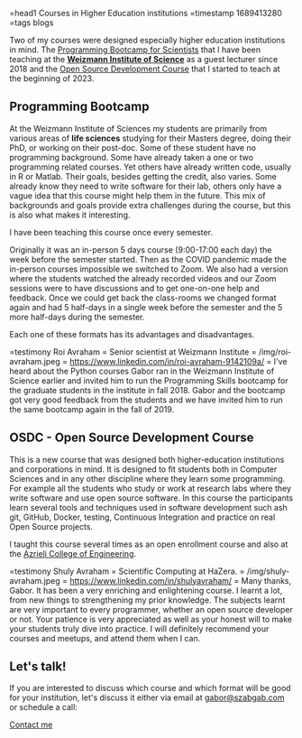 =head1 Courses in Higher Education institutions
=timestamp 1689413280
=tags blogs

Two of my courses were designed especially higher education institutions in mind. The [Programming Bootcamp for Scientists](https://code-maven.com/courses/bootcamp-for-scientists)
that I have been teaching at the **[Weizmann Institute of Science](https://www.weizmann.ac.il/)** as a guest lecturer since 2018 and the [Open Source Development Course](https://osdc.code-maven.com/course) that I started to teach at the beginning of 2023.

## Programming Bootcamp

At the Weizmann Institute of Sciences my students are primarily from various areas of **life sciences** studying for their Masters degree, doing their PhD, or working on their post-doc. Some of these student have no programming background. Some have already taken a one or two programming related courses. Yet others have already written code, usually in R or Matlab. Their goals, besides getting the credit, also varies. Some already know they need to write software for their lab, others only have a vague idea that this course might help them in the future.
This mix of backgrounds and goals provide extra challenges during the course, but this is also what makes it interesting.

I have been teaching this course once every semester.

Originally it was an in-person 5 days course (9:00-17:00 each day) the week before the semester started. Then as the COVID pandemic made the in-person courses impossible we switched to Zoom.
We also had a version where the students watched the already recorded videos and our Zoom sessions were to have discussions and to get one-on-one help and feedback.
Once we could get back the class-rooms we changed format again and had 5 half-days in a single week before the semester and the 5 more half-days during the semester.

Each one of these formats has its advantages and disadvantages.

=testimony Roi Avraham  = Senior scientist at Weizmann Institute = /img/roi-avraham.jpeg = https://www.linkedin.com/in/roi-avraham-9142109a/ = I've heard about the Python courses Gabor ran in the Weizmann Institute of Science earlier and invited him to run the Programming Skills bootcamp for the graduate students in the institute in fall 2018. Gabor and the bootcamp got very good feedback from the students and we have invited him to run the same bootcamp again in the fall of 2019.

## OSDC - Open Source Development Course

This is a new course that was designed both higher-education institutions and corporations in mind. It is designed to fit students both in Computer Sciences and in any other discipline where they learn some programming. For example all the students who study or work at research labs where they write software and use open source software. In this course the participants learn several tools and techniques used in software development such ash git, GitHub, Docker, testing, Continuous Integration and practice on real Open Source projects.

I taught this course several times as an open enrollment course and also at the [Azrieli College of Engineering](https://www.jce.ac.il/en/).

=testimony Shuly Avraham = Scientific Computing at HaZera. = /img/shuly-avraham.jpeg = https://www.linkedin.com/in/shulyavraham/ = Many thanks, Gabor. It has been a very enriching and enlightening course. I learnt a lot, from new things to strengthening my prior knowledge. The subjects learnt are very important to every programmer, whether an open source developer or not. Your patience is very appreciated as well as your honest will to make your students truly dive into practice. I will definitely recommend your courses and meetups, and attend them when I can.

## Let's talk!

If you are interested to discuss which course and which format will be good for your institution, let's discuss it either via email at [gabor@szabgab.com](mailto:gabor@szabgab.com) or schedule a call:

<a class="button is-primary" href="/contact">Contact me</a>

